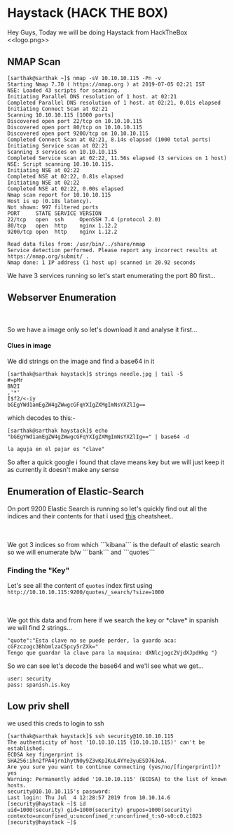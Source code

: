 # Haystack (HACK THE BOX)

Hey Guys, Today we will be doing Haystack from HackTheBox
<br/>
<<logo.png>>
<br/>

## NMAP Scan

```
[sarthak@sarthak ~]$ nmap -sV 10.10.10.115 -Pn -v
Starting Nmap 7.70 ( https://nmap.org ) at 2019-07-05 02:21 IST
NSE: Loaded 43 scripts for scanning.
Initiating Parallel DNS resolution of 1 host. at 02:21
Completed Parallel DNS resolution of 1 host. at 02:21, 0.01s elapsed
Initiating Connect Scan at 02:21
Scanning 10.10.10.115 [1000 ports]
Discovered open port 22/tcp on 10.10.10.115
Discovered open port 80/tcp on 10.10.10.115
Discovered open port 9200/tcp on 10.10.10.115
Completed Connect Scan at 02:21, 8.14s elapsed (1000 total ports)
Initiating Service scan at 02:21
Scanning 3 services on 10.10.10.115
Completed Service scan at 02:22, 11.56s elapsed (3 services on 1 host)
NSE: Script scanning 10.10.10.115.
Initiating NSE at 02:22
Completed NSE at 02:22, 0.81s elapsed
Initiating NSE at 02:22
Completed NSE at 02:22, 0.00s elapsed
Nmap scan report for 10.10.10.115
Host is up (0.18s latency).
Not shown: 997 filtered ports
PORT     STATE SERVICE VERSION
22/tcp   open  ssh     OpenSSH 7.4 (protocol 2.0)
80/tcp   open  http    nginx 1.12.2
9200/tcp open  http    nginx 1.12.2

Read data files from: /usr/bin/../share/nmap
Service detection performed. Please report any incorrect results at https://nmap.org/submit/ .
Nmap done: 1 IP address (1 host up) scanned in 20.92 seconds
```
We have 3 services running so let's start enumerating the port 80 first...

## Webserver Enumeration
<br/>
<selection 007>
<br/>
So we have a image only so let's download it and analyse it first...

#### Clues in image

We did strings on the image and find a base64 in it
```
[sarthak@sarthak haystack]$ strings needle.jpg | tail -5
#=pMr
BN2I
,'*'
I$f2/<-iy
bGEgYWd1amEgZW4gZWwgcGFqYXIgZXMgImNsYXZlIg==
```
which decodes to this:-
```
[sarthak@sarthak haystack]$ echo "bGEgYWd1amEgZW4gZWwgcGFqYXIgZXMgImNsYXZlIg==" | base64 -d

la aguja en el pajar es "clave"
```
So after a quick google i found that clave means key but we will just keep it as currently it doesn't make any sense

## Enumeration of Elastic-Search

On port 9200 Elastic Search is running so let's quickly find out all the indices and their contents for that i used [this](https://www.bmc.com/blogs/elasticsearch-commands/) cheatsheet..

<br/>
<selection 008>
<br/>
We got 3 indices so from which ```kibana``` is the default of elastic search so we will enumerate b/w  ```bank``` and ```quotes``` 

### Finding the "Key"

Let's see all the content of ```quotes``` index first using ```http://10.10.10.115:9200/quotes/_search/?size=1000```

<br/>
<selection 009>
<br/>
We got this data and from here if we search the key or *clave* in spanish we will find 2 strings...

```
"quote":"Esta clave no se puede perder, la guardo aca: cGFzczogc3BhbmlzaC5pcy5rZXk="
Tengo que guardar la clave para la maquina: dXNlcjogc2VjdXJpdHkg "}
```
So we can see let's decode the base64 and we'll see what we get...
```
user: security
pass: spanish.is.key
```

## Low priv shell

we used this creds to login to ssh 
```
[sarthak@sarthak haystack]$ ssh security@10.10.10.115
The authenticity of host '10.10.10.115 (10.10.10.115)' can't be established.
ECDSA key fingerprint is SHA256:ihn2fPA4jrn1hytN0y9Z3vKpIKuL4YYe3yuESD76JeA.
Are you sure you want to continue connecting (yes/no/[fingerprint])? yes
Warning: Permanently added '10.10.10.115' (ECDSA) to the list of known hosts.
security@10.10.10.115's password: 
Last login: Thu Jul  4 12:28:57 2019 from 10.10.14.6
[security@haystack ~]$ id
uid=1000(security) gid=1000(security) grupos=1000(security) contexto=unconfined_u:unconfined_r:unconfined_t:s0-s0:c0.c1023
[security@haystack ~]$ 
```

